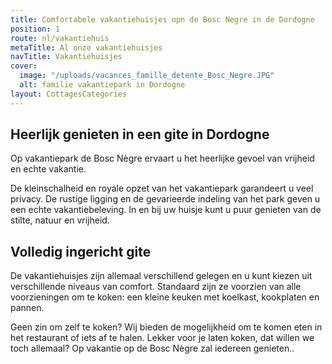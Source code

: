 ```yaml
---
title: Comfortabele vakantiehuisjes opn de Bosc Negre in de Dordogne
position: 1
route: nl/vakantiehuis
metaTitle: Al onze vakantiehuisjes
navTitle: Vakantiehuisjes
cover:
  image: "/uploads/vacances_famille_detente_Bosc_Negre.JPG"
  alt: familie vakantiepark in Dordogne
layout: CottagesCategories
---
```


## Heerlijk genieten in een gite in Dordogne

Op vakantiepark de Bosc Nègre ervaart u het heerlijke gevoel van vrijheid en echte vakantie.

De kleinschalheid en royale opzet van het vakantiepark garandeert u veel privacy. De rustige ligging en de gevarieerde indeling van het park geven u een echte vakantiebeleving.
In en bij uw huisje kunt u puur genieten van de stilte, natuur en vrijheid.

## Volledig ingericht gite

De vakantiehuisjes zijn allemaal verschillend gelegen en u kunt kiezen uit verschillende niveaus van comfort. Standaard zijn ze voorzien van alle voorzieningen om te koken: een kleine keuken met koelkast, kookplaten en pannen. 

Geen zin om zelf te koken? Wij bieden de mogelijkheid om te komen eten in het restaurant of iets af te halen. Lekker voor je laten koken, dat willen we toch allemaal? Op vakantie op de Bosc Nègre zal iedereen genieten..
